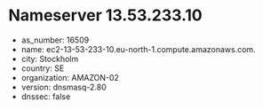 # Nameserver 13.53.233.10

* as_number: 16509
* name: ec2-13-53-233-10.eu-north-1.compute.amazonaws.com.
* city: Stockholm
* country: SE
* organization: AMAZON-02
* version: dnsmasq-2.80
* dnssec: false
